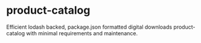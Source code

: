 # product-catalog
Efficient lodash backed, package.json formatted digital downloads product-catalog with minimal requirements and maintenance.
